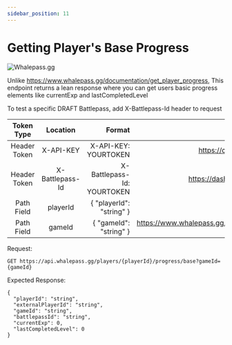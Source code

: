 ```yaml
---
sidebar_position: 11
---
```

# Getting Player's Base Progress 

![Whalepass.gg](https://i.imgur.com/zwUqWaS.png)

Unlike https://www.whalepass.gg/documentation/get_player_progress, 
This endpoint returns a lean response where you can get users basic progress elements like currentExp and lastCompletedLevel

To test a specific DRAFT Battlepass, add X-Battlepass-Id header to request

| Token Type   | Location         | Format                               | Where To Find                                                       |
|:------------:|:----------------:|--------------------------------------:|-------------------------------------------------------------------:|
| Header Token | X-API-KEY        | X-API-KEY: YOURTOKEN                 | https://dashboard.whalepass.gg/api-key                              |
| Header Token | X-Battlepass-Id  | X-Battlepass-Id: YOURTOKEN           | https://dashboard.whalepass.gg/campaigns                            |
| Path Field   | playerId         | \{ "playerId": "string" }             | You can find in response                                            |
| Path Field   | gameId           | \{ "gameId": "string" }               | https://www.whalepass.gg/documentation/tutorial#finding-your-game-id|

Request:
```http
GET https://api.whalepass.gg/players/{playerId}/progress/base?gameId={gameId}
```

Expected Response:
```http
{
  "playerId": "string",
  "externalPlayerId": "string",
  "gameId": "string",
  "battlepassId": "string",
  "currentExp": 0,
  "lastCompletedLevel": 0
}
```
